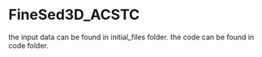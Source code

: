 # FineSed3D_ACSTC
the input data can be found in initial_files folder.
the code can be found in code folder.
